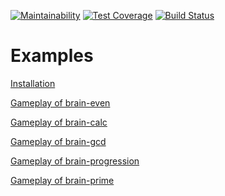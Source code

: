 [![Maintainability](https://api.codeclimate.com/v1/badges/81b708c59e43460b6fa3/maintainability)](https://codeclimate.com/github/ashikov/frontend-project-lvl1/maintainability)
[![Test Coverage](https://api.codeclimate.com/v1/badges/81b708c59e43460b6fa3/test_coverage)](https://codeclimate.com/github/ashikov/frontend-project-lvl1/test_coverage)
[![Build Status](https://travis-ci.org/ashikov/frontend-project-lvl1.svg?branch=master)](https://travis-ci.org/ashikov/frontend-project-lvl1)
# Examples
[Installation](https://asciinema.org/a/Yn0WzYR5s62z5N7kTQZU0TV81 "Installation example on asciinema.org")

[Gameplay of brain-even](https://asciinema.org/a/mSOCaQklzHAmCI4bnzQq4QWr6 "Gameplay of brain-even on asciinema.org")

[Gameplay of brain-calc](https://asciinema.org/a/9CIOxuZ1zD7sAzJAGqLI4mTWH "Gameplay of brain-calc on asciinema.org")

[Gameplay of brain-gcd](https://asciinema.org/a/x0asiwO2zdNw3jQq9ArJPxfmf "Gameplay of brain-gcd on asciinema.org")

[Gameplay of brain-progression](https://asciinema.org/a/77a4vhZbCJw9WiJL8UIYgNt4T "Gameplay of brain-progression on asciinema.org")

[Gameplay of brain-prime](https://asciinema.org/a/dFuKipSToEK9Dd7ZsMtk3fWyK "Gameplay of brain-prime on asciinema.org")
